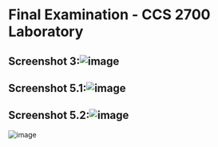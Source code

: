 # Final Examination - CCS 2700 Laboratory

## Screenshot 3:![image](https://github.com/ChristianOberio/2700-finals/assets/130380530/05901333-1ae1-40d1-8606-81d4d07fbe64)


## Screenshot 5.1:![image](https://github.com/ChristianOberio/2700-finals/assets/130380530/68a56984-7e09-4a7d-aeea-31dcc8802b46)


## Screenshot 5.2:![image](https://github.com/ChristianOberio/2700-finals/assets/130380530/9aa5a19d-f682-4fba-9460-99456452f87e)

![image](https://github.com/ChristianOberio/2700-finals/assets/130380530/5c496cc5-954b-4122-b6ea-4dacc2884840)
